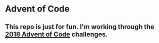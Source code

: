 # Advent of Code

## This repo is just for fun. I'm working through the [2018 Advent of Code](https://adventofcode.com/2018/day/1) challenges.
